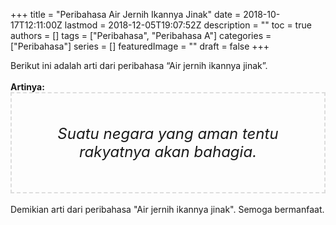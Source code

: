 +++
title = "Peribahasa Air Jernih Ikannya Jinak"
date = 2018-10-17T12:11:00Z
lastmod = 2018-12-05T19:07:52Z
description = ""
toc = true
authors = []
tags = ["Peribahasa", "Peribahasa A"]
categories = ["Peribahasa"]
series = []
featuredImage = ""
draft = false
+++

<div dir="ltr" style="text-align: left;" trbidi="on"><div style="text-align: justify;">Berikut ini adalah arti dari peribahasa “Air jernih ikannya jinak”.</div><br /><div style="text-align: justify;"><b>Artinya:</b></div><div style="border: 2px dashed #ddd; font-size: 24px; height: auto; margin: 0 auto; padding: 50px; text-align: center; width: auto;"><i>Suatu negara yang aman tentu rakyatnya akan bahagia.</i></div><div style="text-align: justify;"><br /></div><div style="text-align: justify;">Demikian arti dari peribahasa "Air jernih ikannya jinak". Semoga bermanfaat.</div></div>
